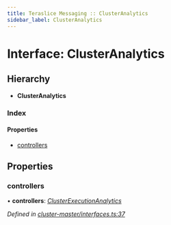 ```yaml
---
title: Teraslice Messaging :: ClusterAnalytics
sidebar_label: ClusterAnalytics
---
```


# Interface: ClusterAnalytics

## Hierarchy

* **ClusterAnalytics**

### Index

#### Properties

* [controllers](clusteranalytics.md#controllers)

## Properties

###  controllers

• **controllers**: *[ClusterExecutionAnalytics](clusterexecutionanalytics.md)*

*Defined in [cluster-master/interfaces.ts:37](https://github.com/terascope/teraslice/blob/7cdb60b1/packages/teraslice-messaging/src/cluster-master/interfaces.ts#L37)*
